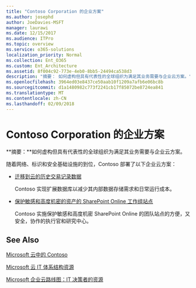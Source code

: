 ```yaml
---
title: "Contoso Corporation 的企业方案"
ms.author: josephd
author: JoeDavies-MSFT
manager: laurawi
ms.date: 12/15/2017
ms.audience: ITPro
ms.topic: overview
ms.service: o365-solutions
localization_priority: Normal
ms.collection: Ent_O365
ms.custom: Ent_Architecture
ms.assetid: 8f004c92-773e-4eb0-8bb5-24494ca538d3
description: "摘要： 如何虚构但具有代表性的全球组织为满足其业务需要与企业云方案。"
ms.openlocfilehash: 3964ed03e8437ce50aab10f1209a7afb6e06bc8b
ms.sourcegitcommit: d1a1480982c773f2241cb17f85072be8724ea841
ms.translationtype: MT
ms.contentlocale: zh-CN
ms.lasthandoff: 02/09/2018
---
```

# <a name="enterprise-scenarios-for-the-contoso-corporation"></a>Contoso Corporation 的企业方案

 **摘要：**如何虚构但具有代表性的全球组织为满足其业务需要与企业云方案。
  
随着网络、标识和安全基础设施的到位，Contoso 部署了以下企业云方案：
  
- [迁移到云的历史交易记录数据](moving-historical-transaction-data-to-the-cloud.md)
    
    Contoso 实现扩展数据库以减少其内部数据存储需求和日常运行成本。
    
- [保护敏感和高度机密的资产的 SharePoint Online 工作组站点](secure-sharepoint-online-team-sites-for-sensitive-and-highly-confidential-assets.md)
    
    Contoso 实施保护敏感和高度机密 SharePoint Online 的团队站点的方便，又安全，协作的执行官和研究中心。
    
## <a name="see-also"></a>See Also

[Microsoft 云中的 Contoso](contoso-in-the-microsoft-cloud.md)
  
[Microsoft 云 IT 体系结构资源](microsoft-cloud-it-architecture-resources.md)

[Microsoft 企业云路线图：IT 决策者的资源](https://sway.com/FJ2xsyWtkJc2taRD)



